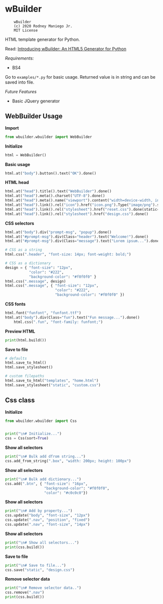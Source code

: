 # wBuilder
```
    wBuilder
    (c) 2020 Rodney Maniego Jr.
    MIT License
```

HTML template generator for Python.

Read: [Introducing wBuilder: An HTML5 Generator for Python](https://peakd.com/hive-102677/@oniemaniego/introducing-wbuilder-an-html5-generator-for-python)

*Requirements:*
- BS4

Go to `examples/*.py` for basic usage.
Returned value is in string and can be saved into file.

*Future Features*
- Basic JQuery generator

## WebBuilder Usage
**Import**
```python
from wbuilder.wbuilder import WebBuilder
```

**Initialize**
```python
html = WebBuilder()
```

**Basic usage**
```python
html.at("body").button().text("OK").done()
```

**HTML head**
```python
html.at("head").title().text("WebBuilder").done()
html.at("head").meta().charset("UTF-8").done()
html.at("head").meta().name("viewport").content("width=device-width, initial-scale=1, shrink-to-fit=no").done()
html.at("head").link().rel("icon").href("icon.png").Type("image/png").sizes("96x96").done(static=True)
html.at("head").link().rel("stylesheet").href("reset.css").done(static=True)
html.at("head").link().rel("stylesheet").href("design.css").done()
```

**CSS selectors**
```python
html.at("body").div("prompt-msg", "popup").done()
html.at("#prompt-msg").div(Class="header").text("Welcome!").done()
html.at("#prompt-msg").div(Class="message").text("Lorem ipsum...").done()

# CSS as a string
html.css(".header", "font-size: 14px; font-weight: bold;")

# CSS as a dictionary
design = { "font-size": "12px",
           "color": "#222",
           "background-color": "#f0f0f0" }
html.css(".message", design)
html.css(".message", { "font-size": "12px",
                       "color": "#222",
                       "background-color": "#f0f0f0" })
```

**CSS fonts**
```python
html.font("funfont", "funfont.ttf")
html.at("body").div(Class="fun").text("Fun message...").done()
    html.css(".fun", "font-family: funfont;")
```

**Preview HTML**
```python
print(html.build())
```

**Save to file**
```python
# defaults
html.save_to_html()
html.save_stylesheet()

# custom filepaths
html.save_to_html("templates", "home.html")
html.save_stylesheet("static", "custom.css")
```

## Css class
**Initialize**
```python
from wbuilder.wbuilder import Css


print("\n# Initialize...")
css = Css(sort=True)
```

**Show all selectors**
```python
print("\n# Bulk add dfrom string...")
css.add_from_string(".box", "width: 200px; height: 100px")
```

**Show all selectors**
```python
print("\n# Bulk add dictionary...")
css.add(".btn", { "font-size": "16px",
                  "background-color": "#f0f0f0",
                  "color": "#c0c0c0"})
```

**Show all selectors**
```python
print("\n# Add by property...")
css.update("body", "font-size", "12px")
css.update(".nav", "position", "fixed")
css.update(".nav", "font-size", "14px")
```

**Show all selectors**
```python
print("\n# Show all selectors...")
print(css.build())
```

**Save to file**
```python
print("\n# Save to file...")
css.save("static", "design.css")
```

**Remove selector data**
```python
print("\n# Remove selector data..")
css.remove(".nav")
print(css.build())
```
